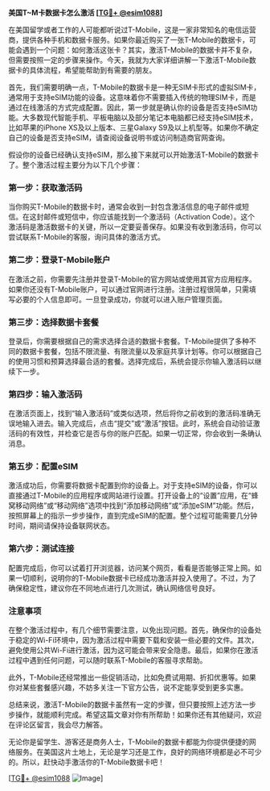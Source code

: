 **美国T~M卡数据卡怎么激活 [[TG💪+ @esim1088](https://t.me/s/esim1088)]**

在美国留学或者工作的人可能都听说过T-Mobile，这是一家非常知名的电信运营商，提供各种手机和数据卡服务。如果你最近购买了一张T-Mobile的数据卡，可能会遇到一个问题：如何激活这张卡？其实，激活T-Mobile的数据卡并不复杂，但需要按照一定的步骤来操作。今天，我就为大家详细讲解一下激活T-Mobile数据卡的具体流程，希望能帮助到有需要的朋友。

首先，我们需要明确一点，T-Mobile的数据卡是一种无SIM卡形式的虚拟SIM卡，通常用于支持eSIM功能的设备。这意味着你不需要插入传统的物理SIM卡，而是通过在线激活的方式完成配置。因此，第一步就是确认你的设备是否支持eSIM功能。大多数现代智能手机、平板电脑以及部分笔记本电脑都已经支持eSIM技术，比如苹果的iPhone XS及以上版本、三星Galaxy S9及以上机型等。如果你不确定自己的设备是否支持eSIM，请查阅设备说明书或访问制造商官网查询。

假设你的设备已经确认支持eSIM，那么接下来就可以开始激活T-Mobile的数据卡了。整个激活过程主要分为以下几个步骤：

### 第一步：获取激活码

当你购买T-Mobile的数据卡时，通常会收到一封包含激活信息的电子邮件或短信。在这封邮件或短信中，你应该能找到一个激活码（Activation Code）。这个激活码是激活数据卡的关键，所以一定要妥善保存。如果没有收到激活码，你可以尝试联系T-Mobile的客服，询问具体的激活方式。

### 第二步：登录T-Mobile账户

在激活之前，你需要先注册并登录T-Mobile的官方网站或使用其官方应用程序。如果你还没有T-Mobile账户，可以通过官网进行注册。注册过程很简单，只需填写必要的个人信息即可。一旦登录成功，你就可以进入账户管理页面。

### 第三步：选择数据卡套餐

登录后，你需要根据自己的需求选择合适的数据卡套餐。T-Mobile提供了多种不同的数据卡套餐，包括不限流量、有限流量以及家庭共享计划等。你可以根据自己的使用习惯和预算选择最合适的套餐。选择完成后，系统会提示你输入激活码以继续下一步。

### 第四步：输入激活码

在激活页面上，找到“输入激活码”或类似选项，然后将你之前收到的激活码准确无误地输入进去。输入完成后，点击“提交”或“激活”按钮。此时，系统会自动验证激活码的有效性，并检查它是否与你的账户匹配。如果一切正常，你会收到一条确认消息。

### 第五步：配置eSIM

激活成功后，你需要将数据卡配置到你的设备上。对于支持eSIM的设备，你可以直接通过T-Mobile的应用程序或网站进行设置。打开设备上的“设置”应用，在“蜂窝移动网络”或“移动网络”选项中找到“添加移动网络”或“添加eSIM”功能。然后，按照屏幕上的指示一步步操作，直到完成eSIM的配置。整个过程可能需要几分钟时间，期间请保持设备联网状态。

### 第六步：测试连接

配置完成后，你可以试着打开浏览器，访问某个网页，看看是否能够正常上网。如果一切顺利，说明你的T-Mobile数据卡已经成功激活并投入使用了。不过，为了确保稳定性，建议你在不同地点进行几次测试，确认网络信号良好。

### 注意事项

在整个激活过程中，有几个细节需要注意，以免出现问题。首先，确保你的设备处于稳定的Wi-Fi环境中，因为激活过程中需要下载和安装一些必要的文件。其次，避免使用公共Wi-Fi进行激活，因为这可能会带来安全隐患。最后，如果你在激活过程中遇到任何问题，可以随时联系T-Mobile的客服寻求帮助。

此外，T-Mobile还经常推出一些促销活动，比如免费试用期、折扣优惠等。如果你对某些套餐感兴趣，不妨多关注一下官方公告，说不定能享受到更多实惠。

总结来说，激活T-Mobile的数据卡虽然有一定的步骤，但只要按照上述方法一步步操作，就能顺利完成。希望这篇文章对你有所帮助！如果你还有其他疑问，欢迎在评论区留言，我会尽力解答。

无论你是留学生、游客还是商务人士，T-Mobile的数据卡都能为你提供便捷的网络服务。在美国这片土地上，无论是学习还是工作，良好的网络环境都是必不可少的。所以，赶快动手激活你的T-Mobile数据卡吧！

[[TG💪+ @esim1088](https://t.me/s/esim1088) ![Image](https://i.postimg.cc/4NQfJmqS/Snipaste-2025-05-13-00-14-12.png)]